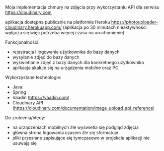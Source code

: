 Moja implementacja chmury na zdjęcia przy wykorzystaniu API dla serwisu https://cloudinary.com


aplikacja dostępna publicznie na platformie Heroku
https://photouploader-cloudinary.herokuapp.com/
(aplikacja po 30 minutach nieaktywności wyłącza się więc potrzeba więcej czasu na uruchomienie)


Funkcjonalności:
- rejestracja i logowanie użytkownika do bazy danych
- wysyłanie zdjęć do bazy danych
- wyświetlanie zdjęć z bazy danych dla konkretnego użytkownika
- aplikacja skaluje się na urządzenia mobilne oraz PC

Wykorzystane technologie:
- Java
- Spring
- Vaadin (https://vaadin.com)
- Cloudinary API (https://cloudinary.com/documentation/image_upload_api_reference)


Do zrobienia/błędy:
- na urządzeniach mobilnych żle wyświetla się podgląd zdjęcia
- główna strona logowania czasem źle się sformatuje
- pliki przesłane zapisujące się tymczasowo w projekcie aplikacji nie usuwają się



